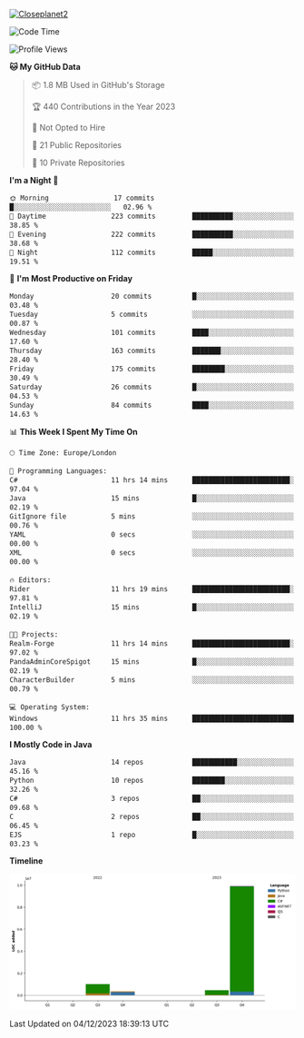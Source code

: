 [![Closeplanet2](https://github-readme-stats.vercel.app/api?username=Closeplanet2&show_icons=true&theme=tokyonight&count_private=true)]([https://github.com/Closeplanet2])

<!--START_SECTION:waka-->
![Code Time](http://img.shields.io/badge/Code%20Time-127%20hrs%2049%20mins-blue)

![Profile Views](http://img.shields.io/badge/Profile%20Views-13-blue)

**🐱 My GitHub Data** 

> 📦 1.8 MB Used in GitHub's Storage 
 > 
> 🏆 440 Contributions in the Year 2023
 > 
> 🚫 Not Opted to Hire
 > 
> 📜 21 Public Repositories 
 > 
> 🔑 10 Private Repositories 
 > 
**I'm a Night 🦉** 

```text
🌞 Morning                17 commits          █░░░░░░░░░░░░░░░░░░░░░░░░   02.96 % 
🌆 Daytime                223 commits         ██████████░░░░░░░░░░░░░░░   38.85 % 
🌃 Evening                222 commits         ██████████░░░░░░░░░░░░░░░   38.68 % 
🌙 Night                  112 commits         █████░░░░░░░░░░░░░░░░░░░░   19.51 % 
```
📅 **I'm Most Productive on Friday** 

```text
Monday                   20 commits          █░░░░░░░░░░░░░░░░░░░░░░░░   03.48 % 
Tuesday                  5 commits           ░░░░░░░░░░░░░░░░░░░░░░░░░   00.87 % 
Wednesday                101 commits         ████░░░░░░░░░░░░░░░░░░░░░   17.60 % 
Thursday                 163 commits         ███████░░░░░░░░░░░░░░░░░░   28.40 % 
Friday                   175 commits         ████████░░░░░░░░░░░░░░░░░   30.49 % 
Saturday                 26 commits          █░░░░░░░░░░░░░░░░░░░░░░░░   04.53 % 
Sunday                   84 commits          ████░░░░░░░░░░░░░░░░░░░░░   14.63 % 
```


📊 **This Week I Spent My Time On** 

```text
🕑︎ Time Zone: Europe/London

💬 Programming Languages: 
C#                       11 hrs 14 mins      ████████████████████████░   97.04 % 
Java                     15 mins             █░░░░░░░░░░░░░░░░░░░░░░░░   02.19 % 
GitIgnore file           5 mins              ░░░░░░░░░░░░░░░░░░░░░░░░░   00.76 % 
YAML                     0 secs              ░░░░░░░░░░░░░░░░░░░░░░░░░   00.00 % 
XML                      0 secs              ░░░░░░░░░░░░░░░░░░░░░░░░░   00.00 % 

🔥 Editors: 
Rider                    11 hrs 19 mins      ████████████████████████░   97.81 % 
IntelliJ                 15 mins             █░░░░░░░░░░░░░░░░░░░░░░░░   02.19 % 

🐱‍💻 Projects: 
Realm-Forge              11 hrs 14 mins      ████████████████████████░   97.02 % 
PandaAdminCoreSpigot     15 mins             █░░░░░░░░░░░░░░░░░░░░░░░░   02.19 % 
CharacterBuilder         5 mins              ░░░░░░░░░░░░░░░░░░░░░░░░░   00.79 % 

💻 Operating System: 
Windows                  11 hrs 35 mins      █████████████████████████   100.00 % 
```

**I Mostly Code in Java** 

```text
Java                     14 repos            ███████████░░░░░░░░░░░░░░   45.16 % 
Python                   10 repos            ████████░░░░░░░░░░░░░░░░░   32.26 % 
C#                       3 repos             ██░░░░░░░░░░░░░░░░░░░░░░░   09.68 % 
C                        2 repos             ██░░░░░░░░░░░░░░░░░░░░░░░   06.45 % 
EJS                      1 repo              █░░░░░░░░░░░░░░░░░░░░░░░░   03.23 % 
```



**Timeline**

![Lines of Code chart](https://raw.githubusercontent.com/Closeplanet2/Closeplanet2/main/assets/bar_graph.png)


 Last Updated on 04/12/2023 18:39:13 UTC
<!--END_SECTION:waka-->
